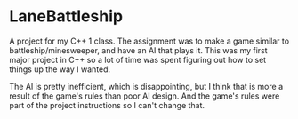 # LaneBattleship

A project for my C++ 1 class. The assignment was to make a game similar to battleship/minesweeper, and have an AI that plays it.
This was my first major project in C++ so a lot of time was spent figuring out how to set things up the way I wanted.

The AI is pretty inefficient, which is disappointing, but I think that is more a result of the game's rules than poor AI design.
And the game's rules were part of the project instructions so I can't change that.
